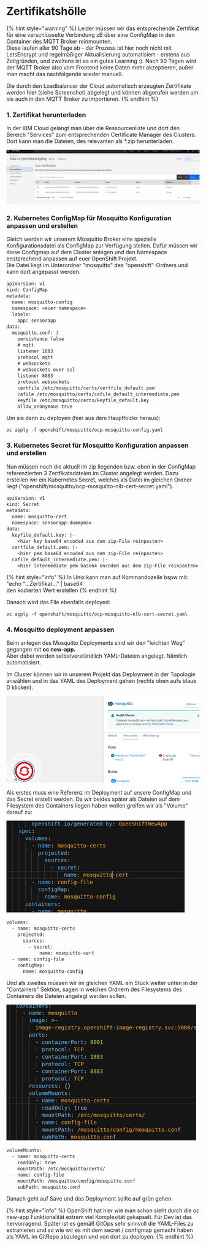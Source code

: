 # Zertifikatshölle

{% hint style="warning" %}
Leider müssen wir das entsprechende Zertifikat für eine verschlüsselte Verbindung zB über eine ConfigMap in den Container des MQTT Broker reinmounten.   
Diese laufen aller 90 Tage ab - der Prozess ist hier noch nicht mit LetsEncrypt und regelmäßiger Aktualisierung automatisiert - erstens aus Zeitgründen, und zweitens ist es ein gutes Learning :\). Nach 90 Tagen wird der MQTT Broker also vom Frontend keine Daten mehr akzeptieren, außer man macht das nachfolgende wieder manuell.

Die durch den Loadbalancer der Cloud automatisch erzeugten Zertifikate werden hier \(siehe Screenshot\) abgelegt und können abgerufen werden um sie auch in den MQTT Broker zu importieren.
{% endhint %}

### 1. Zertifikat herunterladen

In der IBM Cloud gelangt man über die Ressourcenliste und dort den Bereich "Services" zum entsprechenden Certificate Manager des Clusters. Dort kann man die Dateien, des relevanten   als \*.zip herunterladen.

![](../../../../../.gitbook/assets/image%20%2815%29.png)

### 2. Kubernetes ConfigMap für Mosquitto Konfiguration anpassen und erstellen

Gleich werden wir unserem Mosquitto Broker eine spezielle Konfigurationsdatei als ConfigMap zur Verfügung stellen. Dafür müssen wir diese Configmap auf dem Cluster anlegen und den Namespace enstprechend anpassen auf euer OpenShift Projekt.  
Die Datei liegt im Unterordner "mosquitto" des "openshift"-Ordners und kann dort angepasst werden.

```text
apiVersion: v1
kind: ConfigMap
metadata:
  name: mosquitto-config
  namespace: <euer namespace>
  labels:
    app: sensorapp  
data:
  mosquitto.conf: |    
    persistence false
    # mqtt
    listener 1883
    protocol mqtt
    # websockets
    # websockets over ssl
    listener 8883
    protocol websockets
    certfile /etc/mosquitto/certs/certfile_default.pem
    cafile /etc/mosquitto/certs/cafile_default_intermediate.pem
    keyfile /etc/mosquitto/certs/keyfile_default.key
    allow_anonymous true
```

Um sie dann zu deployen \(hier aus dem Hauptfolder heraus\):

```text
oc apply -f openshift/mosquitto/ocp-mosquitto-config.yaml
```

### 3. Kubernetes Secret für Mosquitto Konfiguration anpassen und erstellen

Nun müssen noch die aktuell im zip liegenden bzw. oben in der ConfigMap referenzierten 3 Zertfikatsdateien im Cluster angelegt werden. Dazu erstellen wir ein Kubernetes Secret, welches als Datei im gleichen Ordner liegt \("openshift/mosquitto/ocp-mosquitto-nlb-cert-secret.yaml"\).

```text
apiVersion: v1
kind: Secret
metadata:
  name: mosquitto-cert
  namespace: sensorapp-dummymax
data:
  keyfile_default.key: |-
    <hier key base64 encoded aus dem zip-File reinpasten>
  certfile_default.pem: |-
    <hier pem base64 encoded aus dem zip-File reinpasten>
  cafile_default_intermediate.pem: |-
    <hier intermediate pem base64 encoded aus dem zip-File reinpasten>
```

{% hint style="info" %}
In Unix kann man auf Kommandozeile bspw mit:  
"echo "...Zertifikat..." \| base64  
den kodierten Wert erstellen
{% endhint %}

Danach wird das File ebenfalls deployed:

```text
oc apply -f openshift/mosquitto/ocp-mosquitto-nlb-cert-secret.yaml
```

### 4. Mosquitto deployment anpassen

Beim anlegen des Mosquitto Deployments sind wir den "leichten Weg" gegangen mit **oc new-app.**  
Aber dabei werden selbstverständlich YAML-Dateien angelegt. Nämlich automatisiert.

Im Cluster können wir in unserem Projekt das Deployment in der Topologie anwählen und in das YAML des Deployment gehen \(rechts oben aufs blaue D klicken\).

![](../../../../../.gitbook/assets/image%20%28126%29.png)

Als erstes muss eine Referenz im Deployment auf unsere ConfigMap und das Secret erstellt werden. Da wir beides später als Dateien auf dem Filesystem des Containers liegen haben wollen greifen wir als "Volume" darauf zu:

![](../../../../../.gitbook/assets/image%20%28129%29.png)

```text
volumes:
  - name: mosquitto-certs
    projected:
      sources:
        - secret:
            name: mosquitto-cert
  - name: config-file
    configMap:
      name: mosquitto-config
```

Und als zweites müssen wir im gleichen YAML ein Stück weiter unten in der "Containers" Sektion, sagen in welchen Ordnern des Filesystems des Containers die Dateien angelegt werden sollen.

![](../../../../../.gitbook/assets/image%20%28128%29.png)

```text
volumeMounts:
  - name: mosquitto-certs
    readOnly: true
    mountPath: /etc/mosquitto/certs/
  - name: config-file
    mountPath: /mosquitto/config/mosquitto.conf
    subPath: mosquitto.conf
```

Danach geht auf Save und das Deployment sollte auf grün gehen.

{% hint style="info" %}
OpenShift hat hier wie man schon sieht durch die oc new-app Funktionalität extrem viel Komplexität gekapselt. Für Dev ist das hervorragend. Später ist es gemäß GitOps sehr sinnvoll die YAML-Files zu extrahieren und so wie wir es mit dem secret / configmap gemacht haben als YAML im GitRepo abzulegen und von dort zu deployen.
{% endhint %}

